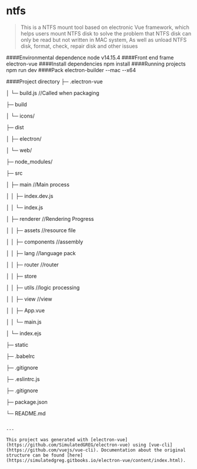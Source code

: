 # ntfs

> This is a NTFS mount tool based on electronic Vue framework, which helps users mount NTFS disk to solve the problem that NTFS disk can only be read but not written in MAC system,
>As well as unload NTFS disk, format, check, repair disk and other issues

####Environmental dependence
node v14.15.4
####Front end frame
electron-vue
####Install dependencies
npm install
####Running projects
npm run dev
####Pack
electron-builder --mac --x64

####Project directory
├─ .electron-vue

│ └─ build.js    //Called when packaging

├─ build 

│ └─ icons/ 

├─ dist 

│ ├─ electron/ 

│ └─ web/ 

├─ node_modules/ 

├─ src 

│ ├─ main  //Main process

│ │ ├─ index.dev.js 

│ │ └─ index.js 

│ ├─ renderer   //Rendering Progress

│ │ ├─ assets    //resource file

│ │ ├─ components   //assembly

│ │ ├─ lang   //language pack

│ │ ├─ router     //router

│ │ ├─ store 

│ │ ├─ utils    //logic processing

│ │ ├─ view   //view

│ │ ├─ App.vue 

│ │ └─ main.js 

│ └─ index.ejs 

├─ static

├─ .babelrc 

├─ .gitignore 

├─ .eslintrc.js 

├─ .gitignore 

├─ package.json 

└─ README.md


```

---

This project was generated with [electron-vue](https://github.com/SimulatedGREG/electron-vue) using [vue-cli](https://github.com/vuejs/vue-cli). Documentation about the original structure can be found [here](https://simulatedgreg.gitbooks.io/electron-vue/content/index.html).
